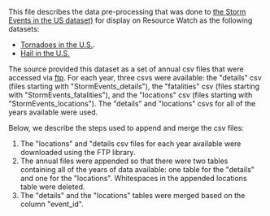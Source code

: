 This file describes the data pre-processing that was done to [the Storm Events in the US dataset)](https://www.ncdc.noaa.gov/stormevents/ftp.jsp) for display on Resource Watch as the following datasets:
- [Tornadoes in the U.S.](https://resourcewatch.org/embed/widget/8a0f738e-4fb9-4a4c-8b9a-6363f619cdd5).
- [Hail in the U.S.](https://resourcewatch.org/embed/widget/355f550b-ea6d-418d-b89d-5fbd58f3ba1b)

The source provided this dataset as a set of annual csv files that were accessed via [ftp](ftp://ftp.ncdc.noaa.gov/pub/data/swdi/stormevents/csvfiles/). For each year, three csvs were available: the "details" csv (files starting with "StormEvents_details"), the "fatalities" csv (files starting with "StormEvents_fatalities"), and the "locations" csv (files starting with "StormEvents_locations"). The "details" and "locations" csvs for all of the years available were used.

Below, we describe the steps used to append and merge the csv files:
1. The "locations" and "details csv files for each year available were downloaded using the FTP library.
2. The annual files were appended so that there were two tables containing all of the years of data available: one table for the "details" and one for the "locations". Whitespaces in the appended locations table were deleted.
3. The "details" and the "locations" tables were merged based on the column "event_id". 
